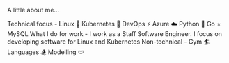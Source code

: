 A little about me...

Technical focus - Linux 🐧 Kubernetes 🐳 DevOps ⚡ Azure ☁️ Python 🐍 Go ⭐ MySQL
What I do for work - I work as a Staff Software Engineer. I focus on developing software for Linux and Kubernetes
Non-technical - Gym 🏄 Languages 🏂 Modelling :swim_brief:



